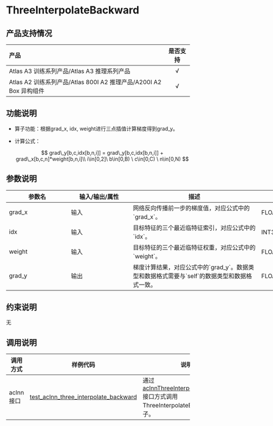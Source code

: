 # ThreeInterpolateBackward

## 产品支持情况

|产品             |  是否支持  |
|:-------------------------|:----------:|
|  <term>Atlas A3 训练系列产品/Atlas A3 推理系列产品</term>   |     √    |
|  <term>Atlas A2 训练系列产品/Atlas 800I A2 推理产品/A200I A2 Box 异构组件</term>     |     √    |

## 功能说明

- 算子功能：根据grad_x, idx, weight进行三点插值计算梯度得到grad_y。
- 计算公式：
  
  $$
  grad\_y[b,c,idx[b,n,i]] = 
  grad\_y[b,c,idx[b,n,i]] + grad\_x[b,c,n]*weight[b,n,i]\\ i\in[0,2]\ b\in[0,B) \ c\in[0,C) \ n\in[0,N)
  $$

## 参数说明

<table style="undefined;table-layout: fixed; width: 1005px"><colgroup>
  <col style="width: 170px">
  <col style="width: 170px">
  <col style="width: 352px">
  <col style="width: 213px">
  <col style="width: 100px">
  </colgroup>
  <thead>
    <tr>
      <th>参数名</th>
      <th>输入/输出/属性</th>
      <th>描述</th>
      <th>数据类型</th>
      <th>数据格式</th>
    </tr></thead>
  <tbody>
    <tr>
      <td>grad_x</td>
      <td>输入</td>
      <td>网络反向传播前一步的梯度值，对应公式中的`grad_x`。</td>
      <td>FLOAT32、FLOAT16</td>
      <td>5HD</td>
    </tr>
    <tr>
      <td>idx</td>
      <td>输入</td>
      <td>目标特征的三个最近临特征索引，对应公式中的`idx`。</td>
      <td>INT32、INT64</td>
      <td>ND</td>
    </tr>
    <tr>
      <td>weight</td>
      <td>输入</td>
      <td>目标特征的三个最近临特征权重，对应公式中的`weight`。</td>
      <td>FLOAT32、FLOAT16</td>
      <td>ND</td>
    </tr>
    <tr>
      <td>grad_y</td>
      <td>输出</td>
      <td>梯度计算结果，对应公式中的`grad_y`。数据类型和数据格式需要与`self`的数据类型和数据格式一致。</td>
      <td>FLOAT32、FLOAT16</td>
      <td>5HD</td>
    </tr>
  </tbody></table>

## 约束说明

无

## 调用说明

| 调用方式   | 样例代码           | 说明                                         |
| ---------------- | --------------------------- | --------------------------------------------------- |
| aclnn接口  | [test_aclnn_three_interpolate_backward](examples/test_aclnn_three_interpolate_backward.cpp) | 通过[aclnnThreeInterpolateBackward](docs/aclnnThreeInterpolateBackward.md)接口方式调用ThreeInterpolateBackward算子。 |
<!--
| 图模式 | [test_geir_three_interpolate_backward](examples/test_geir_three_interpolate_backward.cpp)  | 通过[算子IR](op_graph/three_interpolate_backward_proto.h)构图方式调用ThreeInterpolateBackward算子。         |
-->